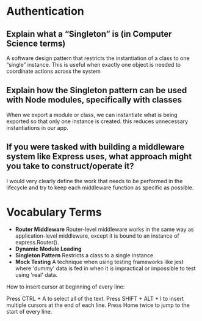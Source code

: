 
# Authentication

## Explain what a “Singleton” is (in Computer Science terms)
A software design pattern that restricts the instantiation of a class to one “single” instance. This is useful when exactly one object is needed to coordinate actions across the system

## Explain how the Singleton pattern can be used with Node modules, specifically with classes
When we export a module or class, we can instantiate what is being exported so that only one instance is created. this reduces unnecessary instantiations in our app.

## If you were tasked with building a middleware system like Express uses, what approach might you take to construct/operate it?

I would very clearly define the work that needs to be performed in the lifecycle and try to keep each middleware function as specific as possible.

# Vocabulary Terms
- **Router Middleware** Router-level middleware works in the same way as application-level middleware, except it is bound to an instance of express.Router().
- **Dynamic Module Loading**
- **Singleton Pattern** Restricts a class to a single instance
- **Mock Testing**  A technique when using testing frameworks like jest where 'dummy' data is fed in when it is impractical or impossible to test using 'real' data.






How to insert cursor at beginning of every line:

Press CTRL + A to select all of the text.
Press SHIFT + ALT + I to insert multiple cursors at the end of each line.
Press Home twice to jump to the start of every line.


